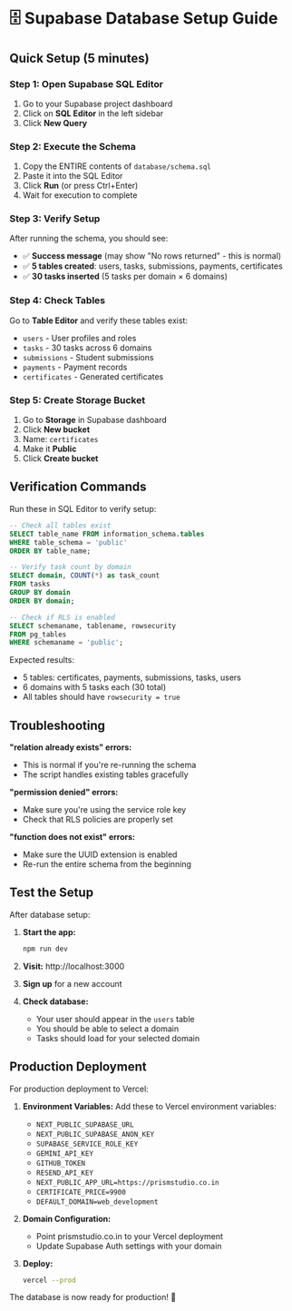 # 🗄️ Supabase Database Setup Guide

## Quick Setup (5 minutes)

### Step 1: Open Supabase SQL Editor
1. Go to your Supabase project dashboard
2. Click on **SQL Editor** in the left sidebar
3. Click **New Query**

### Step 2: Execute the Schema
1. Copy the ENTIRE contents of `database/schema.sql`
2. Paste it into the SQL Editor
3. Click **Run** (or press Ctrl+Enter)
4. Wait for execution to complete

### Step 3: Verify Setup
After running the schema, you should see:
- ✅ **Success message** (may show "No rows returned" - this is normal)
- ✅ **5 tables created**: users, tasks, submissions, payments, certificates
- ✅ **30 tasks inserted** (5 tasks per domain × 6 domains)

### Step 4: Check Tables
Go to **Table Editor** and verify these tables exist:
- `users` - User profiles and roles
- `tasks` - 30 tasks across 6 domains
- `submissions` - Student submissions
- `payments` - Payment records
- `certificates` - Generated certificates

### Step 5: Create Storage Bucket
1. Go to **Storage** in Supabase dashboard
2. Click **New bucket**
3. Name: `certificates`
4. Make it **Public**
5. Click **Create bucket**

## Verification Commands

Run these in SQL Editor to verify setup:

```sql
-- Check all tables exist
SELECT table_name FROM information_schema.tables 
WHERE table_schema = 'public' 
ORDER BY table_name;

-- Verify task count by domain
SELECT domain, COUNT(*) as task_count 
FROM tasks 
GROUP BY domain 
ORDER BY domain;

-- Check if RLS is enabled
SELECT schemaname, tablename, rowsecurity 
FROM pg_tables 
WHERE schemaname = 'public';
```

Expected results:
- 5 tables: certificates, payments, submissions, tasks, users
- 6 domains with 5 tasks each (30 total)
- All tables should have `rowsecurity = true`

## Troubleshooting

**"relation already exists" errors:**
- This is normal if you're re-running the schema
- The script handles existing tables gracefully

**"permission denied" errors:**
- Make sure you're using the service role key
- Check that RLS policies are properly set

**"function does not exist" errors:**
- Make sure the UUID extension is enabled
- Re-run the entire schema from the beginning

## Test the Setup

After database setup:

1. **Start the app:**
   ```bash
   npm run dev
   ```

2. **Visit:** http://localhost:3000

3. **Sign up** for a new account

4. **Check database:**
   - Your user should appear in the `users` table
   - You should be able to select a domain
   - Tasks should load for your selected domain

## Production Deployment

For production deployment to Vercel:

1. **Environment Variables:**
   Add these to Vercel environment variables:
   - `NEXT_PUBLIC_SUPABASE_URL`
   - `NEXT_PUBLIC_SUPABASE_ANON_KEY`
   - `SUPABASE_SERVICE_ROLE_KEY`
   - `GEMINI_API_KEY`
   - `GITHUB_TOKEN`
   - `RESEND_API_KEY`
   - `NEXT_PUBLIC_APP_URL=https://prismstudio.co.in`
   - `CERTIFICATE_PRICE=9900`
   - `DEFAULT_DOMAIN=web_development`

2. **Domain Configuration:**
   - Point prismstudio.co.in to your Vercel deployment
   - Update Supabase Auth settings with your domain

3. **Deploy:**
   ```bash
   vercel --prod
   ```

The database is now ready for production! 🚀